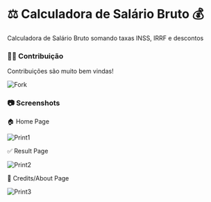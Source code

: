# ⚖️ Calculadora de Salário Bruto 💰 

Calculadora de Salário Bruto somando taxas INSS, IRRF e descontos


### 🙏🏽 Contribuição 

Contribuições são muito bem vindas!

![Fork](https://img.shields.io/github/forks/n3rdydzn/meu-site?style=social)


### 📷 Screenshots


🏠 Home Page

![Print1](https://cdn.discordapp.com/attachments/946052931029966878/961742879905173525/VsDebugConsole_evM57W6SmE.png)


✅ Result Page

![Print2](https://cdn.discordapp.com/attachments/946052931029966878/961742880664330290/VsDebugConsole_iaoYBkUWwc.png)


📜 Credits/About Page

![Print3](https://cdn.discordapp.com/attachments/946052931029966878/961742880433651782/VsDebugConsole_Q9JyDotKr5.png)
